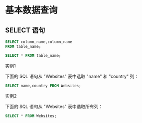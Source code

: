 # 基本数据查询

## SELECT 语句

```sql
SELECT column_name,column_name
FROM table_name;
```

```sql
SELECT * FROM table_name;
```

实例1

下面的 SQL 语句从 "Websites" 表中选取 "name" 和 "country" 列：

```sql
SELECT name,country FROM Websites;
```

实例2

下面的 SQL 语句从 "Websites" 表中选取所有列：

```sql
SELECT * FROM Websites;
```
